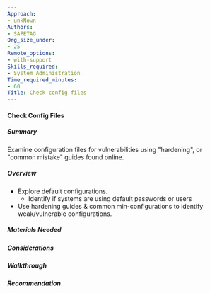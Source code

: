 ```yaml
---
Approach:
- unkNown
Authors:
- SAFETAG
Org_size_under:
- 25
Remote_options:
- with-support
Skills_required:
- System Administration
Time_required_minutes:
- 60
Title: Check config files
---
```


#### Check Config Files

##### Summary

Examine configuration files for vulnerabilities  using "hardening", or "common mistake" guides found online.

##### Overview
  * Explore default configurations.
    * Identify if systems are using default passwords or users
  * Use hardening guides & common min-configurations to identify weak/vulnerable configurations.

##### Materials Needed

##### Considerations

##### Walkthrough

##### Recommendation